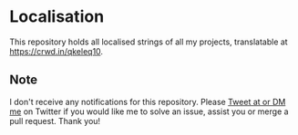 # Localisation
This repository holds all localised strings of all my projects, translatable at https://crwd.in/qkeleq10.

## Note
I don't receive any notifications for this repository. Please [Tweet at or DM me](https://twitter.com/QkeleQ10) on Twitter if you would like me to solve an issue, assist you or merge a pull request. Thank you!

